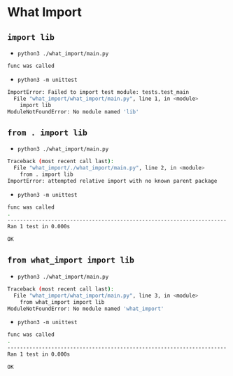 # What Import

## `import lib`

* `python3 ./what_import/main.py`
```bash
func was called
```

* `python3 -m unittest`
```bash
ImportError: Failed to import test module: tests.test_main
  File "what_import/what_import/main.py", line 1, in <module>
    import lib
ModuleNotFoundError: No module named 'lib'
```

## `from . import lib`

* `python3 ./what_import/main.py`
```bash
Traceback (most recent call last):
  File "what_import/./what_import/main.py", line 2, in <module>
    from . import lib
ImportError: attempted relative import with no known parent package
```

* `python3 -m unittest`
```bash
func was called
.
----------------------------------------------------------------------
Ran 1 test in 0.000s

OK
```

## `from what_import import lib`

* `python3 ./what_import/main.py`
```bash
Traceback (most recent call last):
  File "what_import/what_import/main.py", line 3, in <module>
    from what_import import lib
ModuleNotFoundError: No module named 'what_import'
```

* `python3 -m unittest`
```bash
func was called
.
----------------------------------------------------------------------
Ran 1 test in 0.000s

OK
```
